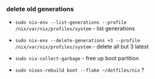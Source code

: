 ### delete old generations
- `sudo nix-env --list-generations --profile /nix/var/nix/profiles/system` - list generations 
- `sudo nix-env --delete-generations +3 --profile /nix/var/nix/profiles/system` - delete all but 3 latest
- `sudo nix-collect-garbage` - free up boot partition

- `sudo nixos-rebuild boot --flake ~/dotfiles/nix` ?
